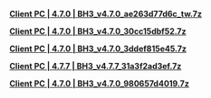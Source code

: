 **[Client PC | 4.7.0 | BH3_v4.7.0_ae263d77d6c_tw.7z ](https://download-sea.mihoyo.com/download/os/BH3_v4.7.0_ae263d77d6c_tw.7z)**

**[Client PC | 4.7.0 | BH3_v4.7.0_30cc15dbf52.7z ](https://download-sea.mihoyo.com/download/os/BH3_v4.7.0_30cc15dbf52.7z)**

**[Client PC | 4.7.0 | BH3_v4.7.0_3ddef815e45.7z ](https://download-sea.mihoyo.com/download/os/BH3_v4.7.0_3ddef815e45.7z)**

**[Client PC | 4.7.7 | BH3_v4.7.7_31a3f2ad3ef.7z ](https://download-sea.mihoyo.com/download/os/BH3_v4.7.7_31a3f2ad3ef.7z)**

**[Client PC | 4.7.0 | BH3_v4.7.0_980657d4019.7z ](https://bundle.bh3.com/public/PC/BH3_v4.7.0_980657d4019.7z)**